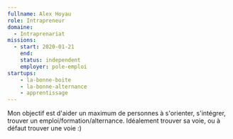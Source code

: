 ```yaml
---
fullname: Alex Hoyau
role: Intrapreneur
domaine:
  - Intraprenariat
missions:
  - start: 2020-01-21
    end:
    status: independent
    employer: pole-emploi
startups:
    - la-bonne-boite
    - la-bonne-alternance
    - apprentissage
---
```


Mon objectif est d'aider un maximum de personnes à s'orienter, s'intégrer, trouver un emploi/formation/alternance. Idéalement trouver sa voie, ou à défaut trouver une voie :)
